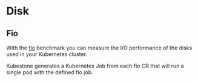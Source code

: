 # Disk

## Fio
With the [fio](https://fio.readthedocs.io/en/latest/fio_doc.html) benchmark you
can measure the I/O performance of the disks used in your Kubernetes cluster.

Kubestone generates a Kubernetes Job from each fio CR that will run a single pod
with the defined fio job.

<!-- TODO: Add usage, examples, CR description -->
